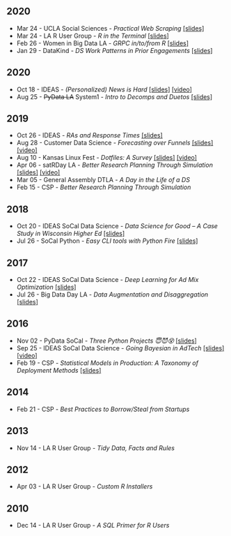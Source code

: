 <!-- njnmdoc: title="Talks"  -->

## 2020

  * Mar 24 - UCLA Social Sciences - _Practical Web Scraping_ [[slides]](https://bit.ly/ssc_scraping)
  * Mar 24 - LA R User Group - _R in the Terminal_ [[slides]](https://bit.ly/larug-terminal)
  * Feb 26 - Women in Big Data LA - _GRPC in/to/from R_ [[slides]](http://bit.ly/wibdla-grpc)
  * Jan 29 - DataKind - _DS Work Patterns in Prior Engagements_ [[slides]](http://bit.ly/dk_repos)

## 2020

  * Oct 18 - IDEAS - _(Personalized) News is Hard_ [[slides]](http://bit.ly/ideas20_news) [[video]](https://www.youtube.com/watch?v=IaOPxCBcn7g)
  * Aug 25 - ~~PyData LA~~ System1 - _Intro to Decomps and Duetos_ [[slides]](https://nfultz.github.io/Intro_Dueto/)

## 2019

  * Oct 26 - IDEAS - _RAs and Response Times_ [[slides]](http://bit.ly/2krKa5q)
  * Aug 28 - Customer Data Science - _Forecasting over Funnels_ [[slides]](http://bit.ly/2ZtpBIv) [[video]](https://www.youtube.com/watch?v=-0NVk4cqgPs)
  * Aug 10 - Kansas Linux Fest - _Dotfiles: A Survey_ [[slides]](http://bit.ly/2NVyiXu) [[video]](https://youtu.be/cwy9hrVvdnY)
  * Apr 06 - satRDay LA - _Better Research Planning Through Simulation_ [[slides]](http://bit.ly/2OLIvCt) [[video]](https://www.youtube.com/watch?v=WZLc0bqmOEw)
  * Mar 05 - General Assembly DTLA - _A Day in the Life of a DS_
  * Feb 15 - CSP - _Better Research Planning Through Simulation_

## 2018

  * Oct 20 - IDEAS SoCal Data Science - _Data Science for Good – A Case Study in Wisconsin Higher Ed_ [[slides]](http://bit.ly/2pOGcTt)
  * Jul 26 - SoCal Python - _Easy CLI tools with Python Fire_ [[slides]](http://bit.ly/2GJYb6c)

## 2017

  * Oct 22 - IDEAS SoCal Data Science - _Deep Learning for Ad Mix Optimization_ [[slides]](http://bit.ly/2GELcmi)
  * Jul 26 - Big Data Day LA - _Data Augmentation and Disaggregation_ [[slides]](http://bit.ly/2Ohb5g6)

## 2016

  * Nov 02 - PyData SoCal - _Three Python Projects 😇😈😵_ [[slides]](http://bit.ly/2vxpRbZ)
  * Sep 25 - IDEAS SoCal Data Science - _Going Bayesian in AdTech_ [[slides]](http://bit.ly/2RLhK4f) [[video]](https://www.youtube.com/watch?v=HqHVPQh2ehg)
  * Feb 19 - CSP - _Statistical Models in Production: A Taxonomy of Deployment Methods_ [[slides]](http://bit.ly/2Ue0fLJ)

## 2014

  * Feb 21 - CSP - _Best Practices to Borrow/Steal from Startups_

## 2013

  * Nov 14 - LA R User Group - _Tidy Data, Facts and Rules_

## 2012

  * Apr 03 - LA R User Group - _Custom R Installers_

## 2010

  * Dec 14 - LA R User Group - _A SQL Primer for R Users_
